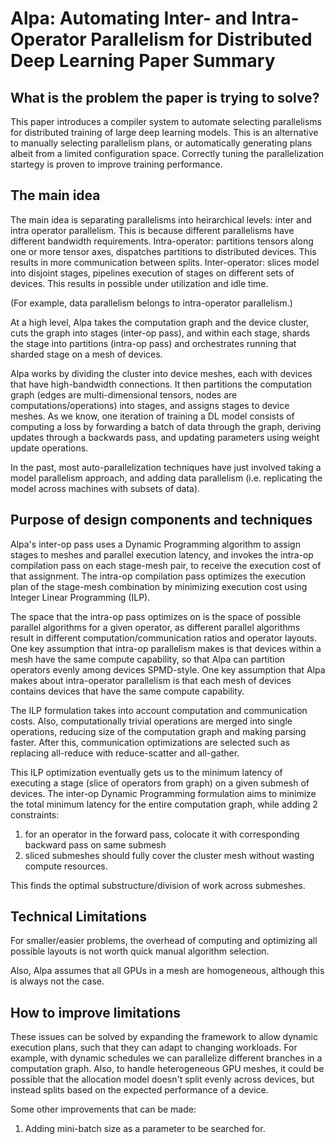 
# Alpa: Automating Inter- and Intra-Operator Parallelism for Distributed Deep Learning Paper Summary

## What is the problem the paper is trying to solve?

This paper introduces a compiler system to automate selecting parallelisms for distributed training of large deep learning models. This is an alternative to manually 
selecting parallelism plans, or automatically generating plans albeit from a limited configuration space. Correctly tuning the parallelization startegy is proven
to improve training performance. 

## The main idea

The main idea is separating parallelisms into heirarchical levels: inter and intra operator parallelism. This is because different parallelisms have different 
bandwidth requirements. 
Intra-operator: partitions tensors along one or more tensor axes, dispatches partitions to distributed devices. This results in more communication between splits.
Inter-operator: slices model into disjoint stages, pipelines execution of stages on different sets of devices. This results in possible under utilization and idle time.

(For example, data parallelism belongs to intra-operator parallelism.)

At a high level, Alpa takes the computation graph and the device cluster, cuts the graph into stages (inter-op pass), and within each stage, shards the stage into 
partitions (intra-op pass) and orchestrates running that sharded stage on a mesh of devices. 

Alpa works by dividing the cluster into device meshes, each with devices that have high-bandwidth connections. It then partitions the computation graph (edges are 
multi-dimensional tensors, nodes are computations/operations) into stages, and assigns stages to device meshes. As we know, one iteration of training a DL model consists
of computing a loss by forwarding a batch of data through the graph, deriving updates through a backwards pass, and updating parameters using weight update operations.

In the past, most auto-parallelization techniques have just involved taking a model parallelism approach, and adding data parallelism (i.e. replicating the model across 
machines with subsets of data). 


## Purpose of design components and techniques

Alpa's inter-op pass uses a Dynamic Programming algorithm to assign stages to meshes and parallel execution latency, and invokes the intra-op compilation pass 
on each stage-mesh pair, to receive the execution cost of that assignment. The intra-op compilation pass optimizes the execution plan of the stage-mesh 
combination by minimizing execution cost using Integer Linear Programming (ILP). 

The space that the intra-op pass optimizes on is the space of possible parallel algorithms for a given operator, as different parallel algorithms result in 
different computation/communication ratios and operator layouts. One key assumption that intra-op parallelism makes is that devices within a mesh have the same compute capability, so that Alpa can partition operators evenly among devices SPMD-style. One key assumption that Alpa makes about intra-operator parallelism is that each mesh of devices contains devices that have the same compute capability. 

The ILP formulation takes into account computation and communication costs. Also, computationally trivial operations are merged into single operations, reducing size of the computation graph and making parsing faster. After this, communication optimizations are selected such as replacing all-reduce with reduce-scatter and all-gather. 

This ILP optimization eventually gets us to the minimum latency of executing a stage (slice of operators from graph) on a given submesh of devices. The inter-op Dynamic Programming formulation aims to minimize the total minimum latency for the entire computation graph, while adding 2 constraints:
1) for an operator in the forward pass, colocate it with corresponding backward pass on same submesh
2) sliced submeshes should fully cover the cluster mesh without wasting compute resources.

This finds the optimal substructure/division of work across submeshes. 


## Technical Limitations

For smaller/easier problems, the overhead of computing and optimizing all possible layouts is not worth quick manual algorithm selection.

Also, Alpa assumes that all GPUs in a mesh are homogeneous, although this is always not the case.

## How to improve limitations

These issues can be solved by expanding the framework to allow dynamic execution plans, such that they can adapt to changing workloads. For example, with dynamic schedules we can parallelize different branches in a computation graph. 
Also, to handle heterogeneous GPU meshes, it could be possible that the allocation model doesn't split evenly across devices, but instead splits based on the expected performance of a device.

Some other improvements that can be made:
1) Adding mini-batch size as a parameter to be searched for.
